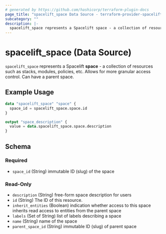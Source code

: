 ```yaml
---
# generated by https://github.com/hashicorp/terraform-plugin-docs
page_title: "spacelift_space Data Source - terraform-provider-spacelift"
subcategory: ""
description: |-
  spacelift_space represents a Spacelift space - a collection of resources such as stacks, modules, policies, etc. Allows for more granular access control. Can have a parent space.
---
```


# spacelift_space (Data Source)

`spacelift_space` represents a Spacelift **space** - a collection of resources such as stacks, modules, policies, etc. Allows for more granular access control. Can have a parent space.

## Example Usage

```terraform
data "spacelift_space" "space" {
  space_id = spacelift_space.space.id
}

output "space_description" {
  value = data.spacelift_space.space.description
}
```

<!-- schema generated by tfplugindocs -->
## Schema

### Required

- `space_id` (String) immutable ID (slug) of the space

### Read-Only

- `description` (String) free-form space description for users
- `id` (String) The ID of this resource.
- `inherit_entities` (Boolean) indication whether access to this space inherits read access to entities from the parent space
- `labels` (Set of String) list of labels describing a space
- `name` (String) name of the space
- `parent_space_id` (String) immutable ID (slug) of parent space
